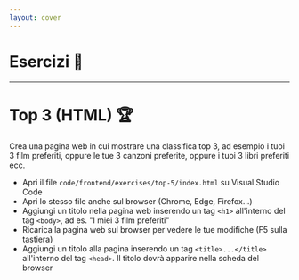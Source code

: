 ```yaml
---
layout: cover
---
```


# Esercizi 💪

---

# Top 3 (HTML) 🏆

Crea una pagina web in cui mostrare una classifica top 3, ad esempio i tuoi 3 film preferiti, oppure le tue 3 canzoni preferite, oppure i tuoi 3 libri preferiti ecc.

- Apri il file `code/frontend/exercises/top-5/index.html` su Visual Studio Code
- Apri lo stesso file anche sul browser (Chrome, Edge, Firefox...)
- Aggiungi un titolo nella pagina web inserendo un tag `<h1>` all'interno del tag `<body>`, ad es. "I miei 3 film preferiti"
- Ricarica la pagina web sul browser per vedere le tue modifiche (F5 sulla tastiera)
- Aggiungi un titolo alla pagina inserendo un tag `<title>...</title>` all'interno del tag `<head>`. Il titolo dovrà apparire nella scheda del browser
